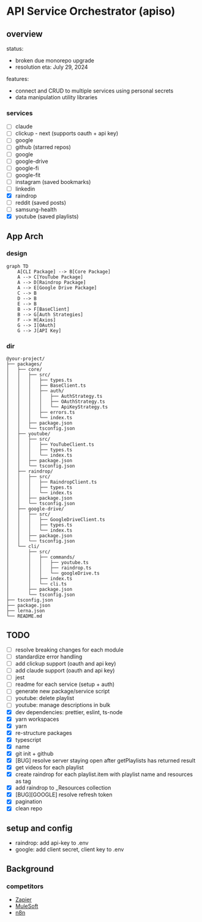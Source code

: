 # <WIP> API Service Orchestrator (apiso)

## overview

status:
- broken due monorepo upgrade
- resolution eta: July 29, 2024

features:
- connect and CRUD to multiple services using personal secrets
- data manipulation utility libraries

### services

- [ ] claude
- [ ] clickup - next (supports oauth + api key)
- [ ] google
- [ ] github (starred repos)
- [ ] google
- [ ] google-drive
- [ ] google-fi
- [ ] google-fit
- [ ] instagram (saved bookmarks)
- [ ] linkedin
- [x] raindrop
- [ ] reddit (saved posts)
- [ ] samsung-health
- [x] youtube (saved playlists)

## App Arch

### design

```mermaid
graph TD
    A[CLI Package] --> B[Core Package]
    A --> C[YouTube Package]
    A --> D[Raindrop Package]
    A --> E[Google Drive Package]
    C --> B
    D --> B
    E --> B
    B --> F[BaseClient]
    B --> G[Auth Strategies]
    F --> H[Axios]
    G --> I[OAuth]
    G --> J[API Key]
```


### dir

```
@your-project/
├── packages/
│   ├── core/
│   │   ├── src/
│   │   │   ├── types.ts
│   │   │   ├── BaseClient.ts
│   │   │   ├── auth/
│   │   │   │   ├── AuthStrategy.ts
│   │   │   │   ├── OAuthStrategy.ts
│   │   │   │   └── ApiKeyStrategy.ts
│   │   │   ├── errors.ts
│   │   │   └── index.ts
│   │   ├── package.json
│   │   └── tsconfig.json
│   ├── youtube/
│   │   ├── src/
│   │   │   ├── YouTubeClient.ts
│   │   │   ├── types.ts
│   │   │   └── index.ts
│   │   ├── package.json
│   │   └── tsconfig.json
│   ├── raindrop/
│   │   ├── src/
│   │   │   ├── RaindropClient.ts
│   │   │   ├── types.ts
│   │   │   └── index.ts
│   │   ├── package.json
│   │   └── tsconfig.json
│   ├── google-drive/
│   │   ├── src/
│   │   │   ├── GoogleDriveClient.ts
│   │   │   ├── types.ts
│   │   │   └── index.ts
│   │   ├── package.json
│   │   └── tsconfig.json
│   └── cli/
│       ├── src/
│       │   ├── commands/
│       │   │   ├── youtube.ts
│       │   │   ├── raindrop.ts
│       │   │   └── googleDrive.ts
│       │   ├── index.ts
│       │   └── cli.ts
│       ├── package.json
│       └── tsconfig.json
├── tsconfig.json
├── package.json
├── lerna.json
└── README.md
```



## TODO

- [ ] resolve breaking changes for each module
- [ ] standardize error handling
- [ ] add clickup support (oauth and api key)
- [ ] add claude support (oauth and api key)
- [ ] jest
- [ ] readme for each service (setup + auth)
- [ ] generate new package/service script
- [ ] youtube: delete playlist
- [ ] youtube: manage descriptions in bulk
- [x] dev dependencies: prettier, eslint, ts-node
- [x] yarn workspaces
- [x] yarn
- [x] re-structure packages
- [x] typescript
- [x] name
- [x] git init + github
- [x] [BUG] resolve server staying open after getPlaylists has returned result
- [x] get videos for each playlist
- [x] create raindrop for each playlist.item with playlist name and resources as tag
- [x] add raindrop to \_Resources collection
- [x] [BUG][GOOGLE] resolve refresh token
- [x] pagination
- [x] clean repo

## setup and config

- raindrop: add api-key to .env
- google: add client secret, client key to .env

## Background

### competitors

- [Zapier](https://zapier.com/)
- [MuleSoft](https://www.mulesoft.com/)
- [n8n](https://n8n.io/)
